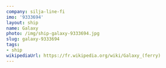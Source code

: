 ```yaml
---
company: silja-line-fi
imo: '9333694'
layout: ship
name: Galaxy
photo: /img/ship-galaxy-9333694.jpg
slug: galaxy-9333694
tags:
- ship
wikipediaUrl: https://fr.wikipedia.org/wiki/Galaxy_(ferry)
---
```

